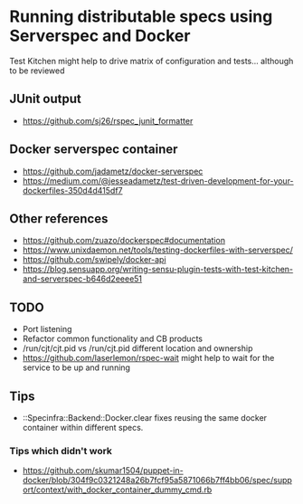 # Running distributable specs using Serverspec and Docker

Test Kitchen might help to drive matrix of configuration and tests... although to be reviewed

## JUnit output

* https://github.com/sj26/rspec_junit_formatter

## Docker serverspec container

* https://github.com/jadametz/docker-serverspec
* https://medium.com/@jesseadametz/test-driven-development-for-your-dockerfiles-350d4d415df7


## Other references
* https://github.com/zuazo/dockerspec#documentation
* https://www.unixdaemon.net/tools/testing-dockerfiles-with-serverspec/
* https://github.com/swipely/docker-api
* https://blog.sensuapp.org/writing-sensu-plugin-tests-with-test-kitchen-and-serverspec-b646d2eeee51

## TODO
* Port listening
* Refactor common functionality and CB products
* /run/cjt/cjt.pid vs /run/cjt.pid different location and ownership
* https://github.com/laserlemon/rspec-wait might help to wait for the service to be up and running

## Tips
* ::Specinfra::Backend::Docker.clear fixes reusing the same docker container within different specs.


### Tips which didn't work
* https://github.com/skumar1504/puppet-in-docker/blob/304f9c0321248a26b7fcf95a5871066b7ff4bb06/spec/support/context/with_docker_container_dummy_cmd.rb